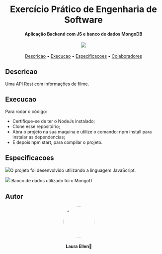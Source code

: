 <h1 align="center">
  <br>
  Exercício Prático de Engenharia de Software
  <br>
</h1>

<h4 align="center">
Aplicação Backend com JS e banco de dados MongoDB
</h4>

<h4 align="center"><img src="https://img.icons8.com/external-avoca-kerismaker/64/null/external-Programing-web-development-avoca-kerismaker.png"/>
</h4>



<p align="center">
  <a href="#descricao">Descricao</a> •
  <a     href="#execucao">Execucao</a> •
  <a     href="#especificacoes">Especificacoes</a> •
   <a     href="#colaboradores">Colaboradores</a> 
</p>

## Descricao

Uma API Rest com informações de filme.


## Execucao

Para rodar o código:
* Certifique-se de ter o NodeJs instalado;
* Clone esse repositório;
* Abra o projeto na sua maquina e utilize o comando: npm install para instalar as dependencias;
* E depois npm start, para compilar o projeto.


## Especificacoes

<img src="https://img.icons8.com/color/48/null/javascript--v1.png"/>O projeto foi desenvolvido utilizando a linguagem JavaScript.


<img src="https://img.icons8.com/external-tal-revivo-color-tal-revivo/24/null/external-mongodb-a-cross-platform-document-oriented-database-program-logo-color-tal-revivo.png"/>
Banco de dados utilizado foi o MongoD

## Autor

<h4 align="center">
    <img style="border-radius: 50%; margin-right: 30px" src="https://avatars.githubusercontent.com/u/55304639?s=400&u=bda4bf4fc71e6353840e1f2e46683c7c0328c030&v=4" width="100px;" alt=""/>
    
</h4>
<h4 align="center">
    <b style="margin-right: 30px">Laura Ellen🚀</b>

</h4>